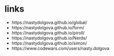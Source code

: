 # links
<ul>
  <li>https://nastydolgova.github.io/global/</li>
  <li>https://nastydolgova.github.io/form/</li>
  <li>https://nastydolgova.github.io/piroll/</li>
  <li>https://nastydolgova.github.io/Nerds/</li>
  <li>https://nastydolgova.github.io/simon/</li>
  <li>https://www.codewars.com/users/nasty.dolgova</li>
</ul>
